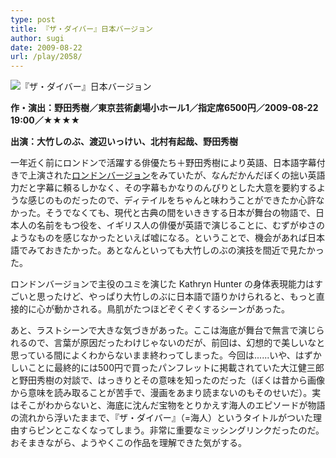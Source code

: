 ```yaml
---
type: post
title: 『ザ・ダイバー』日本バージョン
author: sugi
date: 2009-08-22
url: /play/2058/
---
```

<img src="/images/play/20090822.jpg" alt="『ザ・ダイバー』日本バージョン" class="alignleft" />

**作・演出：野田秀樹／東京芸術劇場小ホール1／指定席6500円／2009-08-22 19:00／★★★★**

**出演：大竹しのぶ、渡辺いっけい、北村有起哉、野田秀樹**

一年近く前にロンドンで活躍する俳優たち＋野田秀樹により英語、日本語字幕付きで上演された[ロンドンバージョン](/play/1868/)をみていたが、なんだかんだぼくの拙い英語力だと字幕に頼るしかなく、その字幕もかなりのんびりとした大意を要約するような感じのものだったので、ディテイルをちゃんと味わうことができたか心許なかった。そうでなくても、現代と古典の間をいききする日本が舞台の物語で、日本人の名前をもつ役を、イギリス人の俳優が英語で演じることに、むずがゆさのようなものを感じなかったといえば嘘になる。ということで、機会があれば日本語でみておきたかった。あとなんといっても大竹しのぶの演技を間近で見たかった。

ロンドンバージョンで主役のユミを演じた Kathryn Hunter の身体表現能力はすごいと思ったけど、やっぱり大竹しのぶに日本語で語りかけられると、もっと直接的に心が動かされる。鳥肌がたつほどぞくぞくするシーンがあった。

あと、ラストシーンで大きな気づきがあった。ここは海底が舞台で無言で演じられるので、言葉が原因だったわけじゃないのだが、前回は、幻想的で美しいなと思っている間によくわからないまま終わってしまった。今回は......いや、はずかしいことに最終的には500円で買ったパンフレットに掲載されていた大江健三郎と野田秀樹の対談で、はっきりとその意味を知ったのだった（ぼくは昔から画像から意味を読み取ることが苦手で、漫画をあまり読まないのもそのせいだ）。実はそこがわからないと、海底に沈んだ宝物をとりかえす海人のエピソードが物語の流れから浮いたままで、『ザ・ダイバー』（=海人）というタイトルがついた理由すらピンとこなくなってしまう。非常に重要なミッシングリンクだったのだ。おそまきながら、ようやくこの作品を理解できた気がする。
